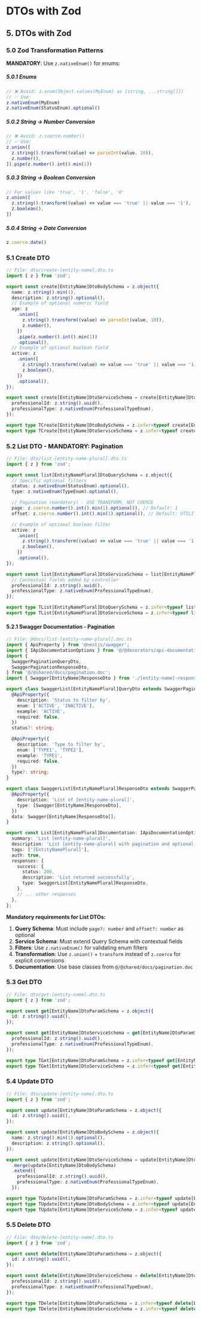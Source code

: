 # DTOs with Zod

## 5. DTOs with Zod

### 5.0 Zod Transformation Patterns

**MANDATORY**: Use `z.nativeEnum()` for enums:

##### 5.0.1 Enums
```typescript
// ❌ Avoid: z.enum(Object.values(MyEnum) as [string, ...string[]])
// ✅ Use:
z.nativeEnum(MyEnum)
z.nativeEnum(StatusEnum).optional()
```

##### 5.0.2 String → Number Conversion
```typescript
// ❌ Avoid: z.coerce.number()
// ✅ Use:
z.union([
  z.string().transform((value) => parseInt(value, 10)),
  z.number(),
]).pipe(z.number().int().min(1))
```

##### 5.0.3 String → Boolean Conversion
```typescript
// For values like 'true', '1', 'false', '0'
z.union([
  z.string().transform((value) => value === 'true' || value === '1'),
  z.boolean(),
])
```

##### 5.0.4 String → Date Conversion
```typescript
z.coerce.date()
```

### 5.1 Create DTO

```typescript
// File: dto/create-[entity-name].dto.ts
import { z } from 'zod';

export const create[EntityName]DtoBodySchema = z.object({
  name: z.string().min(1),
  description: z.string().optional(),
  // Example of optional numeric field
  age: z
    .union([
      z.string().transform((value) => parseInt(value, 10)),
      z.number(),
    ])
    .pipe(z.number().int().min(1))
    .optional(),
  // Example of optional boolean field
  active: z
    .union([
      z.string().transform((value) => value === 'true' || value === '1'),
      z.boolean(),
    ])
    .optional(),
});

export const create[EntityName]DtoServiceSchema = create[EntityName]DtoBodySchema.extend({
  professionalId: z.string().uuid(),
  professionalType: z.nativeEnum(ProfessionalTypeEnum),
});

export type TCreate[EntityName]DtoBodySchema = z.infer<typeof create[EntityName]DtoBodySchema>;
export type TCreate[EntityName]DtoServiceSchema = z.infer<typeof create[EntityName]DtoServiceSchema>;
```

### 5.2 List DTO - MANDATORY: Pagination

```typescript
// File: dto/list-[entity-name-plural].dto.ts
import { z } from 'zod';

export const list[EntityNamePlural]DtoQuerySchema = z.object({
  // Specific optional filters
  status: z.nativeEnum(StatusEnum).optional(),
  type: z.nativeEnum(TypeEnum).optional(),

  // Pagination (mandatory) - USE TRANSFORM, NOT COERCE
  page: z.coerce.number().int().min(1).optional(), // Default: 1
  offset: z.coerce.number().int().min(1).optional(), // Default: UTILITIES_PAGINATION_LIMIT

  // Example of optional boolean filter
  active: z
    .union([
      z.string().transform((value) => value === 'true' || value === '1'),
      z.boolean(),
    ])
    .optional(),
});

export const list[EntityNamePlural]DtoServiceSchema = list[EntityNamePlural]DtoQuerySchema.extend({
  // Contextual fields added by controller
  professionalId: z.string().uuid(),
  professionalType: z.nativeEnum(ProfessionalTypeEnum),
});

export type TList[EntityNamePlural]DtoQuerySchema = z.infer<typeof list[EntityNamePlural]DtoQuerySchema>;
export type TList[EntityNamePlural]DtoServiceSchema = z.infer<typeof list[EntityNamePlural]DtoServiceSchema>;
```

#### 5.2.1 Swagger Documentation - Pagination

```typescript
// File: @docs/list-[entity-name-plural].doc.ts
import { ApiProperty } from '@nestjs/swagger';
import { IApiDocumentationOptions } from '@/@decorators/api-documentation.decorator';
import {
  SwaggerPaginationQueryDto,
  SwaggerPaginationResponseDto,
} from '@/@shared/docs/pagination.doc';
import { Swagger[EntityName]ResponseDto } from './[entity-name]-response.doc';

export class SwaggerList[EntityNamePlural]QueryDto extends SwaggerPaginationQueryDto {
  @ApiProperty({
    description: 'Status to filter by',
    enum: ['ACTIVE', 'INACTIVE'],
    example: 'ACTIVE',
    required: false,
  })
  status?: string;

  @ApiProperty({
    description: 'Type to filter by',
    enum: ['TYPE1', 'TYPE2'],
    example: 'TYPE1',
    required: false,
  })
  type?: string;
}

export class SwaggerList[EntityNamePlural]ResponseDto extends SwaggerPaginationResponseDto {
  @ApiProperty({
    description: 'List of [entity-name-plural]',
    type: [Swagger[EntityName]ResponseDto],
  })
  data: Swagger[EntityName]ResponseDto[];
}

export const List[EntityNamePlural]Documentation: IApiDocumentationOptions = {
  summary: 'List [entity-name-plural]',
  description: 'List [entity-name-plural] with pagination and optional filters.',
  tags: ['[EntityNamePlural]'],
  auth: true,
  responses: {
    success: {
      status: 200,
      description: 'List returned successfully',
      type: SwaggerList[EntityNamePlural]ResponseDto,
    },
    // ... other responses
  },
};
```

**Mandatory requirements for List DTOs:**

1. **Query Schema**: Must include `page?: number` and `offset?: number` as optional
2. **Service Schema**: Must extend Query Schema with contextual fields
3. **Filters**: Use `z.nativeEnum()` for validating enum filters
4. **Transformation**: Use `z.union()` + `transform` instead of `z.coerce` for explicit conversions
5. **Documentation**: Use base classes from `@/@shared/docs/pagination.doc`

### 5.3 Get DTO

```typescript
// File: dto/get-[entity-name].dto.ts
import { z } from 'zod';

export const get[EntityName]DtoParamSchema = z.object({
  id: z.string().uuid(),
});

export const get[EntityName]DtoServiceSchema = get[EntityName]DtoParamSchema.extend({
  professionalId: z.string().uuid(),
  professionalType: z.nativeEnum(ProfessionalTypeEnum),
});

export type TGet[EntityName]DtoParamSchema = z.infer<typeof get[EntityName]DtoParamSchema>;
export type TGet[EntityName]DtoServiceSchema = z.infer<typeof get[EntityName]DtoServiceSchema>;
```

### 5.4 Update DTO

```typescript
// File: dto/update-[entity-name].dto.ts
import { z } from 'zod';

export const update[EntityName]DtoParamSchema = z.object({
  id: z.string().uuid(),
});

export const update[EntityName]DtoBodySchema = z.object({
  name: z.string().min(1).optional(),
  description: z.string().optional(),
});

export const update[EntityName]DtoServiceSchema = update[EntityName]DtoParamSchema
  .merge(update[EntityName]DtoBodySchema)
  .extend({
    professionalId: z.string().uuid(),
    professionalType: z.nativeEnum(ProfessionalTypeEnum),
  });

export type TUpdate[EntityName]DtoParamSchema = z.infer<typeof update[EntityName]DtoParamSchema>;
export type TUpdate[EntityName]DtoBodySchema = z.infer<typeof update[EntityName]DtoBodySchema>;
export type TUpdate[EntityName]DtoServiceSchema = z.infer<typeof update[EntityName]DtoServiceSchema>;
```

### 5.5 Delete DTO

```typescript
// File: dto/delete-[entity-name].dto.ts
import { z } from 'zod';

export const delete[EntityName]DtoParamSchema = z.object({
  id: z.string().uuid(),
});

export const delete[EntityName]DtoServiceSchema = delete[EntityName]DtoParamSchema.extend({
  professionalId: z.string().uuid(),
  professionalType: z.nativeEnum(ProfessionalTypeEnum),
});

export type TDelete[EntityName]DtoParamSchema = z.infer<typeof delete[EntityName]DtoParamSchema>;
export type TDelete[EntityName]DtoServiceSchema = z.infer<typeof delete[EntityName]DtoServiceSchema>;
```
